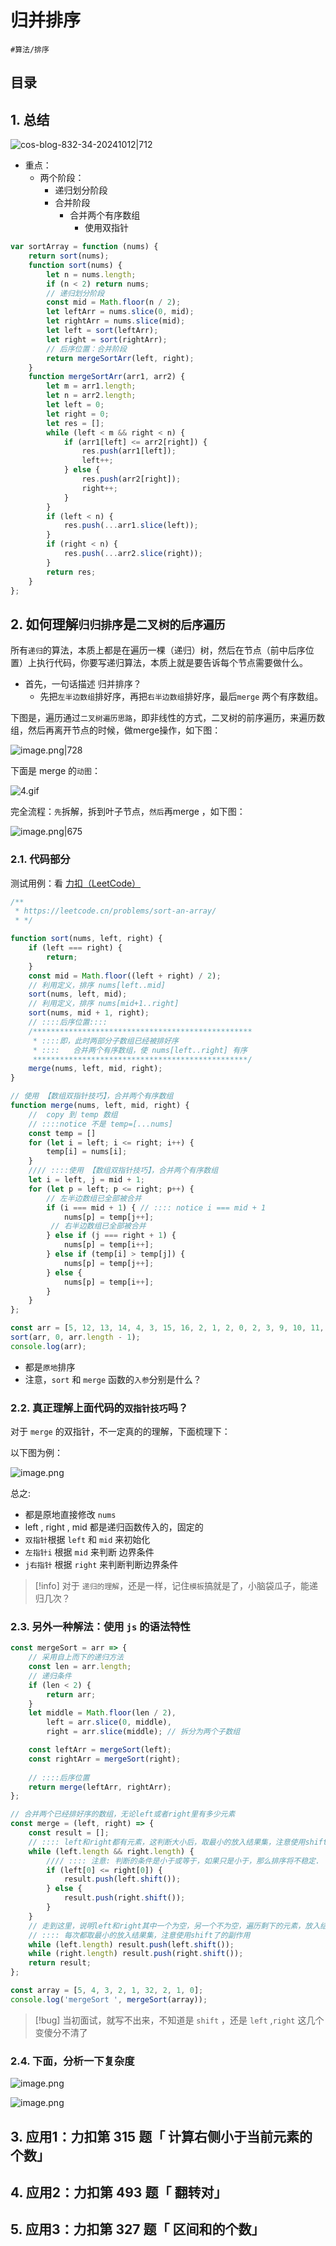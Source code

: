 
# 归并排序


`#算法/排序` 


## 目录
<!-- toc -->
 ## 1. 总结 

![cos-blog-832-34-20241012|712](https://blog-1310531898.cos.ap-beijing.myqcloud.com/832-34-20241012/Pasted%20image%2020240928110206.png)

- 重点：
	- 两个阶段：
		- 递归划分阶段
		- 合并阶段
			- 合并两个有序数组
				- 使用双指针

```javascript hl:6,12
var sortArray = function (nums) {
    return sort(nums);
    function sort(nums) {
        let n = nums.length;
        if (n < 2) return nums;
        // 递归划分阶段
        const mid = Math.floor(n / 2);
        let leftArr = nums.slice(0, mid);
        let rightArr = nums.slice(mid);
        let left = sort(leftArr);
        let right = sort(rightArr);
        // 后序位置：合并阶段
        return mergeSortArr(left, right);
    }
    function mergeSortArr(arr1, arr2) {
        let m = arr1.length;
        let n = arr2.length;
        let left = 0;
        let right = 0;
        let res = [];
        while (left < m && right < n) {
            if (arr1[left] <= arr2[right]) {
                res.push(arr1[left]);
                left++;
            } else {
                res.push(arr2[right]);
                right++;
            }
        }
        if (left < n) {
            res.push(...arr1.slice(left));
        }
        if (right < n) {
            res.push(...arr2.slice(right));
        }
        return res;
    }
};

```

## 2. 如何理解`归归排序`是`二叉树的后序遍历`

所有`递归`的算法，本质上都是在遍历一棵（递归）树，然后在节点（前中后序位置）上执行代码，你要写递归算法，本质上就是要告诉每个节点需要做什么。

- 首先，一句话描述 归并排序？
	- 先把`左半边数组`排好序，再把`右半边数组`排好序，最后`merge` 两个有序数组。

下图是，遍历通过`二叉树遍历思路`，即非线性的方式，二叉树的前序遍历，来遍历数组，然后再离开节点的时候，做merge操作，如下图：

![image.png|728](https://832-1310531898.cos.ap-beijing.myqcloud.com/347117ca1383f1435bdc75dd5a50aa2b.png)

下面是 merge 的`动图`：

![4.gif](https://832-1310531898.cos.ap-beijing.myqcloud.com/c6b314119f840e94f23b110c6f04cc72.gif)

完全流程：`先`拆解，拆到叶子节点，`然后`再merge ，如下图：

![image.png|675](https://832-1310531898.cos.ap-beijing.myqcloud.com/e9bf2abb5511f922a3c70ef49e278d4d.png)

### 2.1. 代码部分

测试用例：看 [ 力扣（LeetCode）](https://leetcode.cn/problems/sort-an-array/)

```javascript
/**
 * https://leetcode.cn/problems/sort-an-array/
 * */

function sort(nums, left, right) {
    if (left === right) {
        return;
    }
    const mid = Math.floor((left + right) / 2);
    // 利用定义，排序 nums[left..mid]
    sort(nums, left, mid);
    // 利用定义，排序 nums[mid+1..right]
    sort(nums, mid + 1, right);
    // ::::后序位置::::
    /*************************************************
     * ::::即，此时两部分子数组已经被排好序
     * ::::   合并两个有序数组，使 nums[left..right] 有序
     ************************************************/
    merge(nums, left, mid, right);
}

// 使用 【数组双指针技巧】，合并两个有序数组
function merge(nums, left, mid, right) {
    //  copy 到 temp 数组
    // ::::notice 不是 temp=[...nums]
    const temp = []
    for (let i = left; i <= right; i++) {
        temp[i] = nums[i];
    }
    //// ::::使用 【数组双指针技巧】，合并两个有序数组
    let i = left, j = mid + 1;
    for (let p = left; p <= right; p++) {
        // 左半边数组已全部被合并
        if (i === mid + 1) { // :::: notice i === mid + 1    
            nums[p] = temp[j++];
         // 右半边数组已全部被合并   
        } else if (j === right + 1) {
            nums[p] = temp[i++];
        } else if (temp[i] > temp[j]) {
            nums[p] = temp[j++];
        } else {
            nums[p] = temp[i++];
        }
    }
};

const arr = [5, 12, 13, 14, 4, 3, 15, 16, 2, 1, 2, 0, 2, 3, 9, 10, 11, 9, 17, 18, 19, 20, 21, 22];
sort(arr, 0, arr.length - 1);
console.log(arr);

```

- 都是`原地`排序
- 注意，`sort` 和 `merge` 函数的`入参`分别是什么？

### 2.2. 真正理解上面代码的`双指针技巧`吗？

对于 `merge` 的双指针，不一定真的的理解，下面梳理下：

以下图为例：

![image.png](https://832-1310531898.cos.ap-beijing.myqcloud.com/a3cde51c1457f331092c5bb9fbed1230.png)

总之:
- 都是原地直接修改 `nums`
- left , right , mid 都是递归函数传入的，固定的
- `双指针`根据 `left` 和 `mid` 来初始化
- `左指针i` 根据 `mid` 来判断 边界条件
- `j右指针` 根据 `right` 来判断判断边界条件

> [!info]
> 对于 `递归的理解`，还是一样，记住`模板`搞就是了，小脑袋瓜子，能递归几次？

### 2.3. 另外一种解法：使用 `js` 的语法特性

```javascript
const mergeSort = arr => {
    // 采用自上而下的递归方法
    const len = arr.length;
    // 递归条件
    if (len < 2) {
        return arr;
    }
    let middle = Math.floor(len / 2),
        left = arr.slice(0, middle),
        right = arr.slice(middle); // 拆分为两个子数组

    const leftArr = mergeSort(left);
    const rightArr = mergeSort(right);
    
    // ::::后序位置
    return merge(leftArr, rightArr);
};

// 合并两个已经排好序的数组，无论left或者right里有多少元素
const merge = (left, right) => {
    const result = [];
    // :::: left和right都有元素，这判断大小后，取最小的放入结果集，注意使用shift了的副作用
    while (left.length && right.length) {
        //// :::: 注意: 判断的条件是小于或等于，如果只是小于，那么排序将不稳定.
        if (left[0] <= right[0]) {
            result.push(left.shift());
        } else {
            result.push(right.shift());
        }
    }
    // 走到这里，说明left和right其中一个为空，另一个不为空，遍历剩下的元素，放入结果集
    // :::: 每次都取最小的放入结果集，注意使用shift了的副作用
    while (left.length) result.push(left.shift());
    while (right.length) result.push(right.shift());
    return result;
};

const array = [5, 4, 3, 2, 1, 32, 2, 1, 0];
console.log('mergeSort ', mergeSort(array));

```

> [!bug]
> 当初面试，就写不出来，不知道是 `shift` ，还是 `left` ,`right` 这几个变傻分不清了

### 2.4. 下面，分析一下复杂度

![image.png](https://832-1310531898.cos.ap-beijing.myqcloud.com/9a65219541e4465dd0511a68ce401a66.png)

![image.png](https://832-1310531898.cos.ap-beijing.myqcloud.com/c5edbd21aa83ab7bc69c4efc19d786d1.png)

## 3. 应用1：力扣第 315 题「 计算右侧小于当前元素的个数」

## 4. 应用2：力扣第 493 题「 翻转对」

## 5. 应用3：力扣第 327 题「 区间和的个数」